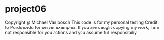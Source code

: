 project06
=========
Copyright @ Michael Van bosch
This code is for my personal testing
Credit to Purdue.edu for server examples.
If you are caught copying my work, I am not responsible for you actions and you assume full responsibiliy.
